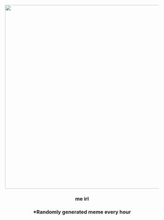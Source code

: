 <p align="center">
        <img src="https://i.redd.it/24orbu79nmo91.jpg" width="600" height="600">
        </p>
        <h3 align="center">me irl</h3>
        <h3 align="center">*Randomly generated meme every hour</h3>
    